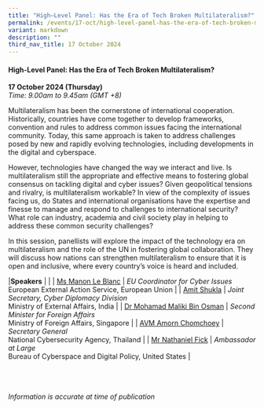 ```yaml
---
title: "High–Level Panel: Has the Era of Tech Broken Multilateralism?"
permalink: /events/17-oct/high-level-panel-has-the-era-of-tech-broken-multilateralism/
variant: markdown
description: ""
third_nav_title: 17 October 2024
---
```

#### **High-Level Panel: Has the Era of Tech Broken Multilateralism?**

**17 October 2024 (Thursday)**  
*Time: 9.00am to 9.45am (GMT +8)*

Multilateralism has been the cornerstone of international cooperation. Historically, countries have come together to develop frameworks, convention and rules to address common issues facing the international community. Today, this same approach is taken to address challenges posed by new and rapidly evolving technologies, including developments in the digital and cyberspace. 

However, technologies have changed the way we interact and live. Is multilateralism still the appropriate and effective means to fostering global consensus on tackling digital and cyber issues? Given geopolitical tensions and rivalry, is multilateralism workable? In view of the complexity of issues facing us, do States and international organisations have the expertise and finesse to manage and respond to challenges to international security? What role can industry, academia and civil society play in helping to address these common security challenges? 

In this session, panellists will explore the impact of the technology era on multilateralism and the role of the UN in fostering global collaboration. They will discuss how nations can strengthen multilateralism to ensure that it is open and inclusive, where every country’s voice is heard and included. 

|**Speakers**          |                                                              |
| [Ms Manon Le Blanc](/speakers/ms-manon-le-blanc/)  | *EU Coordinator for Cyber Issues* <br>European External Action Service, European Union      |
| [Amit Shukla](/speakers/amit-shukla/)  | *Joint Secretary, Cyber Diplomacy Division* <br>Ministry of External Affairs, India      |
| [Dr Mohamad Maliki Bin Osman](/speakers/dr-mohamad-maliki-bin-osman/)  | *Second Minister for Foreign Affairs* <br>Ministry of Foreign Affairs, Singapore      |
| [AVM Amorn Chomchoey](/speakers/avm-amorn-chomchoey/)  | *Secretary General* <br>National Cybersecurity Agency, Thailand      |
| [Mr Nathaniel Fick](/speakers/mr-nathaniel-fick/)  | *Ambassador at Large* <br>Bureau of Cyberspace and Digital Policy, United States      |

<br><br><br>
*Information is accurate at time of publication*